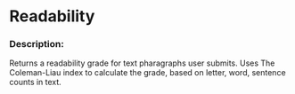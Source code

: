 # **Readability**
### Description: 
Returns a readability grade for text pharagraphs user submits. 
Uses The Coleman-Liau index to calculate the grade, based on letter, word, sentence
counts in text.
